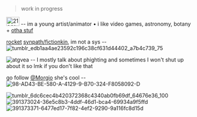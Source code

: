 > work in progress



<img width="35" height="24" alt="21961dc9" src="https://github.com/user-attachments/assets/a0ca6751-ddc7-4a33-966a-1071ccb3f07a" />  --  im a young artist/animator • i like video games, astronomy, botany + [otha stuf](https://github.com/machine-detonation/EDD3A0)

[rocket](https://phighting.wiki/Rocket) [synpath/fictionkin](https://fkin.carrd.co), im not a sys  --  ![tumblr_edb1aa4ae23592c196c38cf631d44402_a7b4c739_75](https://github.com/user-attachments/assets/e3bbb4df-b94d-4121-9413-e9fca0c8fd9e)

![atgvea](https://github.com/user-attachments/assets/493fd7be-0d71-4295-bc37-3234379f93c9)  --  I mostly talk about phighting and sometimes I won't shut up about it so lmk if you don't like that

go  follow  [@Morgio](https://github.com/Morgio)  she's  cool  --  ![98-AD43-BE-580-A-4129-9-B70-324-F8058092-D](https://github.com/user-attachments/assets/49e45bf2-c21e-40fe-bda7-a8cdc5d2baef)





![tumblr_6dc6cec4b420372368c4340ab0fb69df_64676e36_100](https://github.com/user-attachments/assets/31581770-fcea-4eea-a0aa-07fcd4336610)    ![391373024-36e5c8b3-4ddf-46d1-bca4-69934a9f5ffd](https://github.com/user-attachments/assets/262dcec5-38c3-4698-8a8b-d7adca29de0d) ![391373371-6477ed17-7f82-4ef2-9290-9a116fc8d15d](https://github.com/user-attachments/assets/d64bf4c2-bf58-4cc8-9dd3-fbbaa7604b6c)


